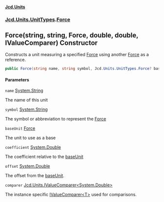 #### [Jcd.Units](index.md 'index')
### [Jcd.Units.UnitTypes](Jcd.Units.UnitTypes.md 'Jcd.Units.UnitTypes').[Force](Jcd.Units.UnitTypes.Force.md 'Jcd.Units.UnitTypes.Force')

## Force(string, string, Force, double, double, IValueComparer<double>) Constructor

Constructs a unit measuring a specified [Force](Jcd.Units.UnitTypes.Force.md 'Jcd.Units.UnitTypes.Force') using another [Force](Jcd.Units.UnitTypes.Force.md 'Jcd.Units.UnitTypes.Force') as a reference.

```csharp
public Force(string name, string symbol, Jcd.Units.UnitTypes.Force? baseUnit=null, double coefficient=1.0, double offset=0.0, Jcd.Units.IValueComparer<double>? comparer=null);
```
#### Parameters

<a name='Jcd.Units.UnitTypes.Force.Force(string,string,Jcd.Units.UnitTypes.Force,double,double,Jcd.Units.IValueComparer_double_).name'></a>

`name` [System.String](https://docs.microsoft.com/en-us/dotnet/api/System.String 'System.String')

The name of this unit

<a name='Jcd.Units.UnitTypes.Force.Force(string,string,Jcd.Units.UnitTypes.Force,double,double,Jcd.Units.IValueComparer_double_).symbol'></a>

`symbol` [System.String](https://docs.microsoft.com/en-us/dotnet/api/System.String 'System.String')

The symbol or abbreviation to represent the [Force](Jcd.Units.UnitTypes.Force.md 'Jcd.Units.UnitTypes.Force')

<a name='Jcd.Units.UnitTypes.Force.Force(string,string,Jcd.Units.UnitTypes.Force,double,double,Jcd.Units.IValueComparer_double_).baseUnit'></a>

`baseUnit` [Force](Jcd.Units.UnitTypes.Force.md 'Jcd.Units.UnitTypes.Force')

The unit to use as a base

<a name='Jcd.Units.UnitTypes.Force.Force(string,string,Jcd.Units.UnitTypes.Force,double,double,Jcd.Units.IValueComparer_double_).coefficient'></a>

`coefficient` [System.Double](https://docs.microsoft.com/en-us/dotnet/api/System.Double 'System.Double')

The coefficient relative to the [baseUnit](Jcd.Units.UnitTypes.Force.Force(string,string,Jcd.Units.UnitTypes.Force,double,double,Jcd.Units.IValueComparer_double_).md#Jcd.Units.UnitTypes.Force.Force(string,string,Jcd.Units.UnitTypes.Force,double,double,Jcd.Units.IValueComparer_double_).baseUnit 'Jcd.Units.UnitTypes.Force.Force(string, string, Jcd.Units.UnitTypes.Force, double, double, Jcd.Units.IValueComparer<double>).baseUnit')

<a name='Jcd.Units.UnitTypes.Force.Force(string,string,Jcd.Units.UnitTypes.Force,double,double,Jcd.Units.IValueComparer_double_).offset'></a>

`offset` [System.Double](https://docs.microsoft.com/en-us/dotnet/api/System.Double 'System.Double')

The offset from the [baseUnit](Jcd.Units.UnitTypes.Force.Force(string,string,Jcd.Units.UnitTypes.Force,double,double,Jcd.Units.IValueComparer_double_).md#Jcd.Units.UnitTypes.Force.Force(string,string,Jcd.Units.UnitTypes.Force,double,double,Jcd.Units.IValueComparer_double_).baseUnit 'Jcd.Units.UnitTypes.Force.Force(string, string, Jcd.Units.UnitTypes.Force, double, double, Jcd.Units.IValueComparer<double>).baseUnit').

<a name='Jcd.Units.UnitTypes.Force.Force(string,string,Jcd.Units.UnitTypes.Force,double,double,Jcd.Units.IValueComparer_double_).comparer'></a>

`comparer` [Jcd.Units.IValueComparer&lt;](Jcd.Units.IValueComparer_T_.md 'Jcd.Units.IValueComparer<T>')[System.Double](https://docs.microsoft.com/en-us/dotnet/api/System.Double 'System.Double')[&gt;](Jcd.Units.IValueComparer_T_.md 'Jcd.Units.IValueComparer<T>')

The instance specific [IValueComparer&lt;T&gt;](Jcd.Units.IValueComparer_T_.md 'Jcd.Units.IValueComparer<T>') used for comparisons.
